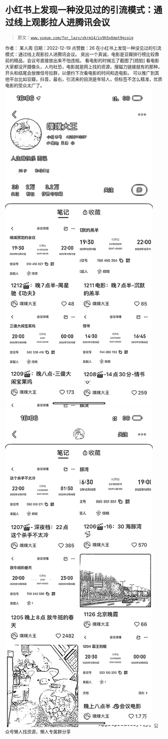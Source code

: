 # 小红书上发现一种没见过的引流模式：通过线上观影拉人进腾讯会议

> 原文：[`www.yuque.com/for_lazy/xkrm14/iv9h5x6mpt9gcoig`](https://www.yuque.com/for_lazy/xkrm14/iv9h5x6mpt9gcoig)

<ne-p id="ued5e9850" data-lake-id="ued5e9850"><ne-text id="u296c6040">作者： 某人周</ne-text></ne-p> <ne-p id="ued8a2440" data-lake-id="ued8a2440"><ne-text id="u06df7fb8">日期：2022-12-19</ne-text></ne-p> <ne-p id="ue93b4088" data-lake-id="ue93b4088"><ne-text id="ubc208b59">点赞数：</ne-text><ne-text id="u3efde1d7" ne-bold="true">26</ne-text></ne-p> <ne-hole id="u6e71dae9" data-lake-id="u6e71dae9"><ne-card data-card-name="hr" data-card-type="block" id="zhuTh" data-event-boundary="card"><ne-p id="ubadd8c88" data-lake-id="ubadd8c88"><ne-text id="ud89ffbbd">在小红书上发现一种没见过的引流模式：通过线上观影拉人进腾讯会议。</ne-text></ne-p> <ne-p id="u54c8a2c5" data-lake-id="u54c8a2c5"><ne-text id="u84e7f6e4">突出一个真诚，电影是豆瓣排行榜比较靠前的精品，会议号直接放出来不怕违规。</ne-text></ne-p> <ne-p id="u5d37b3e2" data-lake-id="u5d37b3e2"><ne-text id="ube823f35">看电影的时候忘了截图了[捂脸] 看电影大家都没开摄像头，人均社恐，电影就是网上找的资源，搜磁力链接就有的那种，开头和结尾会放微信号拉群，以便约下次看电影的时间和选电影。</ne-text></ne-p> <ne-p id="uafe8013d" data-lake-id="uafe8013d"><ne-text id="u8146aba0">可以推广到其他平台比如豆瓣，抖音，最右，引流来的目测是年轻人，但标签不怎么精准，优质电影的受众太广了。</ne-text></ne-p> <ne-p id="ub8d080ad" data-lake-id="ub8d080ad"><ne-card data-card-name="image" data-card-type="inline" id="Eacxf" data-event-boundary="card">![](img/d671ccf1ce4f54539488d39c44eef28f.png)</ne-card></ne-p> <ne-p id="udbfb5e6e" data-lake-id="udbfb5e6e"><ne-card data-card-name="image" data-card-type="inline" id="y3XU3" data-event-boundary="card">![](img/b8bf354bc2266dd6f17b5a0e874aaa49.png)</ne-card></ne-p> <ne-hole id="uf7df7483" data-lake-id="uf7df7483"><ne-card data-card-name="hr" data-card-type="block" id="hs4Sd" data-event-boundary="card"><ne-p id="u36fc4541" data-lake-id="u36fc4541"><ne-text id="ufec10d64">公众号懒人找资源，懒人专属群分享</ne-text></ne-p></ne-card></ne-hole></ne-card></ne-hole>